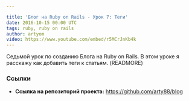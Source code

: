 ```yaml
---

title: 'Блог на Ruby on Rails - Урок 7: Теги'
date: 2016-10-15 00:00 UTC
tags: ruby, ruby on rails
author: artyom
video: https://www.youtube.com/embed/r5MCrJnKb4k
---
```


Седьмой урок по созданию Блога на Ruby on Rails. В этом уроке я расскажу как добавить теги к статьям.
(READMORE)

### Ссылки
  * **Ссылка на репозиторий проекта:** https://github.com/arty88/blog

